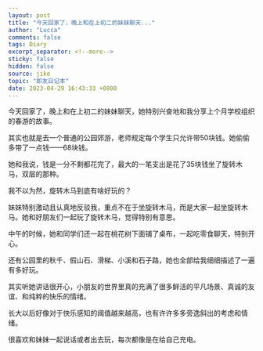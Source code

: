 ```yaml
---
layout: post
title: "今天回家了，晚上和在上初二的妹妹聊天..."
author: "Lucca"
comments: false
tags: Diary
excerpt_separator: <!--more-->
sticky: false
hidden: false
source: jike
topic: "即友日记本"
date: 2023-04-29 16:43:33 +0800
---
```


今天回家了，晚上和在上初二的妹妹聊天，她特别兴奋地和我分享上个月学校组织的春游的故事。

<!--more-->



其实也就是去一个普通的公园郊游，老师规定每个学生只允许带50块钱。她偷偷多带了一点钱——68块钱。

她和我说，钱是一分不剩都花完了，最大的一笔支出是花了35块钱坐了旋转木马，双层的那种。

我不以为然，旋转木马到底有啥好玩的？

妹妹特别激动且认真地反驳我，重点不在于坐旋转木马，而是大家一起坐旋转木马。她和好朋友们一起玩了旋转木马，觉得特别有意思。

中午的时候，她和同学们还一起在桃花树下面铺了桌布，一起吃零食聊天，特别开心。

还有公园里的秋千、假山石、滑梯、小溪和石子路，她也全部给我细细描述了一遍有多好玩。

其实听她讲话很开心，小朋友的世界里真的充满了很多鲜活的平凡场景、真诚的友谊、和纯粹的快乐的情绪。

长大以后好像对于快乐感知的阈值越来越高，也有许许多多旁逸斜出的考虑和情绪。

很喜欢和妹妹一起说话或者出去玩，每次都像是在给自己充电。
